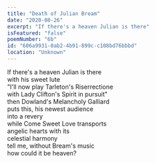 ```yaml
---
title: "Death of Julian Bream"
date: "2020-08-26"
excerpt: "If there's a heaven Julian is there"
isFeatured: "false"
poemNumber: "6b"
id: "606a9931-0ab2-4b91-899c-c108bd76bbbd"
location: "Unknown"
---
```


If there's a heaven Julian is there  
with his sweet lute  
"I'll now play Tarleton's Riserrectione  
with Lady Clifton's Spirit in pursuit"  
then Dowland's Melancholy Galliard  
puts this, his newest audience  
into a revery  
while Come Sweet Love transports  
angelic hearts with its  
celestial harmony  
tell me, without Bream's music  
how could it be heaven?
